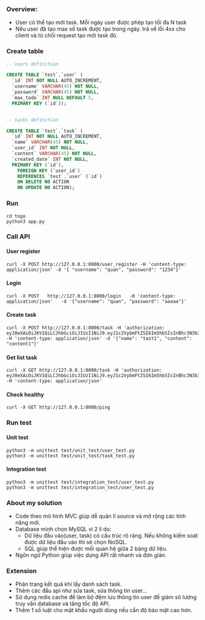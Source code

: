 ### Overview:
- User có thể tạo mới task. Mỗi ngày user được phép tạo tối đa N task
- Nếu user đã tạo max số task được tạo trong ngày. trả về lỗi 4xx cho client và từ chối request tạo mới task đó.

### Create table
```sql
-- users definition

CREATE TABLE `test`.`user` (
  `id` INT NOT NULL AUTO_INCREMENT,
  `username` VARCHAR(45) NOT NULL,
  `password` VARCHAR(45) NOT NULL,
  `max_todo` INT NULL DEFAULT 5,
  PRIMARY KEY (`id`));


-- tasks definition

CREATE TABLE `test`.`task` (
  `id` INT NOT NULL AUTO_INCREMENT,
  `name` VARCHAR(45) NOT NULL,
  `user_id` INT NOT NULL,
  `content` VARCHAR(45) NOT NULL,
  `created_date` INT NOT NULL,
  PRIMARY KEY (`id`),
    FOREIGN KEY (`user_id`)
    REFERENCES `test`.`user` (`id`)
    ON DELETE NO ACTION
    ON UPDATE NO ACTION);
```

### Run
```cosole
cd togo
python3 app.py
```
### Call API
#### User register
```cosole
curl -X POST http://127.0.0.1:8000/user_register -H 'content-type: application/json' -d '{ "username": "quan", "password": "1234"}'
```
#### Login
```cosole
curl -X POST   http://127.0.0.1:8000/login   -H 'content-type: application/json'   -d '{"username": "quan", "password": "aaaaa"}'
```
#### Create task
```cosole
curl -X POST http://127.0.0.1:8000/task -H 'authorization: eyJ0eXAiOiJKV1QiLCJhbGciOiJIUzI1NiJ9.eyJ1c2VybmFtZSI6Im5hbSIsInBhc3N3b3JkIjoiYWFhYWEifQ.f12_9TkDfd0Pxv1lH6MngaCxkZgsmQBS_oIVDE9m_dw' -H 'content-type: application/json' -d '{"name": "tast1", "content": "content1"}'
```
#### Get list task
```cosole
curl -X GET http://127.0.0.1:8000/task -H 'authorization: eyJ0eXAiOiJKV1QiLCJhbGciOiJIUzI1NiJ9.eyJ1c2VybmFtZSI6Im5hbSIsInBhc3N3b3JkIjoiYWFhYWEifQ.f12_9TkDfd0Pxv1lH6MngaCxkZgsmQBS_oIVDE9m_dw' -H 'content-type: application/json'
```
#### Check healthy
```cosole
curl -X GET http://127.0.0.1:8000/ping
```
### Run test
#### Unit test
```cosole
python3 -m unittest test/unit_test/user_test.py
python3 -m unittest test/unit_test/task_test.py
```
#### Integration test
```cosole
python3 -m unittest test/integration_test/user_test.py
python3 -m unittest test/integration_test/user_test.py
```
### About my solution
- Code theo mô hình MVC giúp dễ quản lí source và mở rộng các tính năng mới.
- Database mình chọn MySQL vì 2 lí do:
  - Dữ liệu đầu vào(user, task) có cấu trúc rõ ràng. Nếu không kiếm soát được dữ liệu đầu vào thì sẽ chọn NoSQL.
  - SQL giúp thể hiện được mối quan hệ giữa 2 bảng dữ liệu.
- Ngôn ngữ Python giúp việc dựng API rất nhanh và đơn giản.
### Extension
- Phân trang kết quả khi lấy danh sách task.
- Thêm các đầu api như sửa task, sửa thông tin user...
- Sử dụng redis cache để làm bộ đệm lưu thông tin user để giảm sô lượng truy vấn database và tăng tốc độ API.
- Thêm 1 số luật cho mật khẩu người dùng nếu cần độ bảo mật cao hơn.
